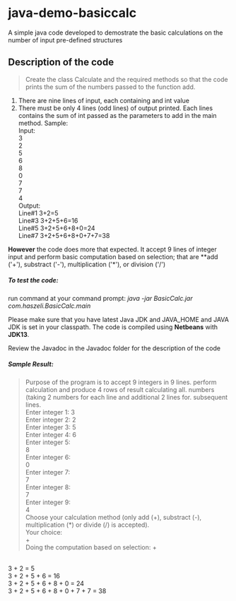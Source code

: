 # java-demo-basiccalc
A simple java code developed to demostrate the basic calculations on the number of input pre-defined structures

## Description of the code
> Create the class Calculate and the required methods so that the code prints the sum of the numbers passed to the function add.
1.	There are nine lines of input, each containing and int value
2.	There must be only 4 lines (odd lines) of output printed. Each lines contains the sum of int passed as the parameters to add in the main method.
Sample:&nbsp;<br/>
Input:&nbsp;<br/>
	3&nbsp;<br/>
	2&nbsp;<br/>
	5&nbsp;<br/>
	6&nbsp;<br/>
	8&nbsp;<br/>
	0&nbsp;<br/>
	7&nbsp;<br/>
	7&nbsp;<br/>
	4&nbsp;<br/>
Output:&nbsp;<br/>
Line#1	3+2=5&nbsp;<br/>
Line#3	3+2+5+6=16&nbsp;<br/>
Line#5	3+2+5+6+8+0=24&nbsp;<br/>
Line#7	3+2+5+6+8+0+7+7=38&nbsp;<br/>
>

**However** the code does more that expected. It accept 9 lines of integer input and perform basic computation based on selection; that are **add ('+'), substract ('-'), multiplication ('\*'), or division ('/')

##### To test the code:
run command at your command prompt: *java -jar BasicCalc.jar com.haszeli.BasicCalc.main* <br/>

Please make sure that you have latest Java JDK and JAVA_HOME and JAVA JDK is set in your classpath.
The code is compiled using **Netbeans** with **JDK13**. <br/>

Review the Javadoc in the Javadoc folder for the description of the code

##### Sample Result:<br/>

> Purpose of the program is to accept 9 integers in 9 lines. 
perform calculation and produce 4 rows of result calculating all. 
numbers (taking 2 numbers for each line and additional 2 lines for. 
subsequent lines. <br/>
Enter integer 1: 
3 <br/>
Enter integer 2: 
2 <br/>
Enter integer 3: 
5 <br/>
Enter integer 4: 
6 <br/>
Enter integer 5:   
8 <br/>
Enter integer 6:   
0 <br/>
Enter integer 7:   
7 <br/>
Enter integer 8:   
7 <br/>
Enter integer 9:   
4 <br/>
Choose your calculation method (only add (+), substract (-), multiplication (*) or divide (/) is accepted). <br/>
Your choice:   
\+ <br/>
>Doing the computation based on selection: + <br/>
  <br/>
3 + 2 = 5<br/>
3 + 2 + 5 + 6 = 16<br/> 
3 + 2 + 5 + 6 + 8 + 0 = 24<br/>
3 + 2 + 5 + 6 + 8 + 0 + 7 + 7 = 38<br/> 

